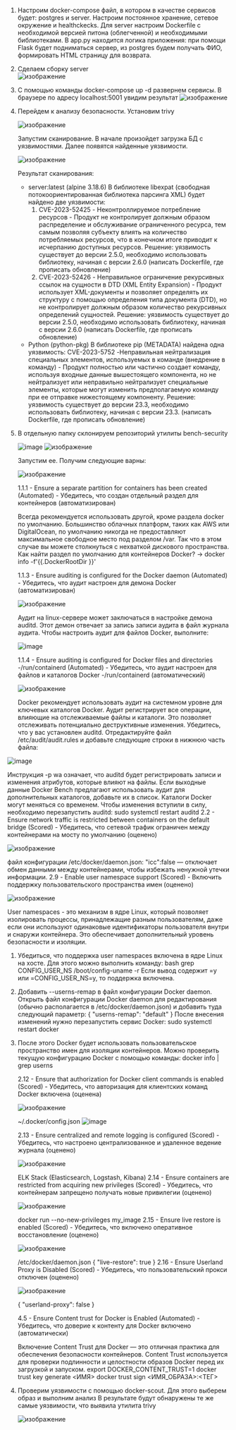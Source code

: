 1. Настроим docker-compose файл, в котором в качестве сервисов будет: postgres и server. Настроим постоянное хранение, сетевое окружение и healthckecks. Для server настроим Dockerfile с необходимой версией питона (облегченной) и необходимыми библиотеками. В app.py находится логика приложения: при помощи Flask будет подниматься сервер, из postgres будем получать ФИО, формировать HTML страницу для возврата.

2. Сделаем сборку server  
   ![изображение](https://github.com/Murken-0/docker-vulnerabilities/assets/71382530/afd0e2d6-4036-46d3-a882-cfc2e132f39b)
   
3. С помощью команды docker-compose up -d развернем сервисы. В браузере по адресу localhost:5001 увидим результат
   ![изображение](https://github.com/Murken-0/docker-vulnerabilities/assets/71382530/2d07d648-0d35-474c-9c70-4fbc617e37c5)
   
4. Перейдем к анализу безопасности. Установим trivy

   ![изображение](https://github.com/Murken-0/docker-vulnerabilities/assets/71382530/98dc1669-b475-44de-823b-af8c0b7579a0)
   
   Запустим сканирование. В начале произойдет загрузка БД с уязвимостями. Далее появятся найденные уязвимости.

   ![изображение](https://github.com/Murken-0/docker-vulnerabilities/assets/71382530/58d6c87b-a8c9-4282-a4e1-2c5cc0b95458)
   
   Результат сканирования:
   - server:latest (alpine 3.18.6)
   В библиотеке libexpat (свободная потокоориентированная библиотека парсинга XML) будет найдено две уязвимости:
      1. CVE-2023-52425 - Неконтроллируемое потребление ресурсов - Продукт не контролирует должным образом распределение и обслуживание ограниченного ресурса, тем самым позволяя субъекту влиять на количество потребляемых ресурсов, что в конечном итоге приводит к исчерпанию доступных ресурсов.
      Решение: уязвимость существует до версии 2.5.0, необходимо использовать библиотеку, начиная с версии 2.6.0 (написать Dockerfile, где прописать обновление)
      2. CVE-2023-52426 - Неправильное ограничение рекурсивных ссылок на сущности в DTD (XML Entity Expansion) - Продукт использует XML-документы и позволяет определять их структуру с помощью определения типа документа (DTD), но не контролирует должным образом количество рекурсивных определений сущностей.
      Решение: уязвимость существует до версии 2.5.0, необходимо использовать библиотеку, начиная с версии 2.6.0 (написать Dockerfile, где прописать обновление)
   - Python (python-pkg)
   В библиотеке pip (METADATA) найдена одна уязвимость:
   CVE-2023-5752 -Неправильная нейтрализация специальных элементов, используемых в команде (внедрение в команду) - Продукт полностью или частично создает команду, используя входные данные вышестоящего компонента, но не нейтрализует или неправильно нейтрализует специальные элементы, которые могут изменить предполагаемую команду при ее отправке нижестоящему компоненту.
   Решение: уязвимость существует до версии 23.3, необходимо использовать библиотеку, начиная с версии 23.3. (написать Dockerfile, где прописать обновление)

5. В отдельную папку склонируем репозиторий утилиты bench-security

   ![image](https://github.com/egorvozhzhov/docker-test/assets/71019753/682157ac-daa3-4ec0-a867-dd4e37762d75)
   ![изображение](https://github.com/Murken-0/docker-vulnerabilities/assets/71382530/aba5138a-3154-4253-bdcc-3d00e82e8cdf)
   
   Запустим ее.
   Получим следующие варны:

   ![изображение](https://github.com/Murken-0/docker-vulnerabilities/assets/71382530/fdb90d71-5788-4639-b4df-cf14db250819)
   
   1.1.1 - Ensure a separate partition for containers has been created (Automated) - Убедитесь, что создан отдельный раздел для контейнеров (автоматизирован)

   Всегда рекомендуется использовать другой, кроме раздела docker по умолчанию. Большинство облачных платформ, таких как AWS или DigitalOcean, по умолчанию никогда не предоставляют максимальное свободное место под разделом /var.       Так что в этом случае вы можете столкнуться с нехваткой дискового пространства. 
   Как найти раздел по умолчанию для контейнеров Docker? -> docker info -f'{{.DockerRootDir }}'
   
   1.1.3 - Ensure auditing is configured for the Docker daemon (Automated) - Убедитесь, что аудит настроен для демона Docker (автоматизирован)

   ![изображение](https://github.com/Murken-0/docker-vulnerabilities/assets/71382530/d1fdbe81-42e1-4cc2-a1e0-4cfa4df0add1)
   
   Аудит на linux-сервере может заключаться в настройке демона auditd. Этот демон отвечает за запись записи аудита в файл журнала аудита. Чтобы настроить аудит для файлов Docker, выполните:

   ![image](https://github.com/egorvozhzhov/docker-test/assets/71019753/ba844651-decd-414e-888f-1aaeb08c16de)
   
   1.1.4 - Ensure auditing is configured for Docker files and directories -/run/containerd (Automated) - Убедитесь, что аудит настроен для файлов и каталогов Docker -/run/containerd (автоматический)

   ![изображение](https://github.com/Murken-0/docker-vulnerabilities/assets/71382530/7800a044-9da6-4688-a1ed-a9fb3ab7217a)
   
   Docker рекомендует использовать аудит на системном уровне для ключевых каталогов Docker. Аудит регистрирует все операции, влияющие на отслеживаемые файлы и каталоги. Это позволяет отслеживать потенциально деструктивные изменения. Убедитесь, что у вас установлен auditd. Отредактируйте файл /etc/audit/audit.rules и добавьте следующие строки в нижнюю часть файла:

![image](https://github.com/egorvozhzhov/docker-test/assets/71019753/f9826506-1701-4899-987a-f927fcd8d700)

Инструкция -p wa означает, что auditd будет регистрировать записи и изменения атрибутов, которые влияют на файлы. Если выходные данные Docker Bench предлагают использовать аудит для дополнительных каталогов, добавьте их в список. Каталоги Docker могут меняться со временем.
Чтобы изменения вступили в силу, необходимо перезапустить auditd:
sudo systemctl restart auditd
   2.2 - Ensure network traffic is restricted between containers on the default bridge (Scored) - Убедитесь, что сетевой трафик ограничен между контейнерами на мосту по умолчанию (оценено)
   
   ![изображение](https://github.com/Murken-0/docker-vulnerabilities/assets/71382530/678595bd-a8cb-44d6-abe5-75d24dd85983)
   
   файл конфигурации /etc/docker/daemon.json:
   "icc":false — отключает обмен данными между контейнерами, чтобы избежать ненужной утечки информации.
   2.9 - Enable user namespace support (Scored) - Включить поддержку пользовательского пространства имен (оценено)
   
   ![изображение](https://github.com/Murken-0/docker-vulnerabilities/assets/71382530/f1cb4b3b-fc79-4b0d-8922-3f2a2bece604)
   
   User namespaces - это механизм в ядре Linux, который позволяет изолировать процессы, принадлежащие разным пользователям, даже если они используют одинаковые идентификаторы пользователя внутри и снаружи контейнера. Это обеспечивает дополнительный уровень безопасности и изоляции.
1. Убедиться, что поддержка user namespaces включена в ядре Linux на хосте. Для этого можно выполнить команду:
   bash grep CONFIG_USER_NS /boot/config-uname -r
   Если вывод содержит =y или =CONFIG_USER_NS=y, то поддержка включена.
2. Добавить --userns-remap в файл конфигурации Docker daemon.
   Открыть файл конфигурации Docker daemon для редактирования (обычно располагается в /etc/docker/daemon.json) и добавить туда следующий параметр:
   {
     "userns-remap": "default"
   }
   После внесения изменений нужно перезапустить сервис Docker:
   sudo systemctl restart docker
3. После этого Docker будет использовать пользовательское пространство имен для изоляции контейнеров. Можно проверить текущую конфигурацию Docker с помощью команды:
   docker info | grep userns

   2.12 - Ensure that authorization for Docker client commands is enabled (Scored) - Убедитесь, что авторизация для клиентских команд Docker включена (оценена)

   ![изображение](https://github.com/Murken-0/docker-vulnerabilities/assets/71382530/6361f391-bb9d-4014-a9d5-0644931ed389)
   
    ~/.docker/config.json
     ![image](https://github.com/egorvozhzhov/docker-test/assets/71019753/b1889651-e37f-4268-9f12-037fc801dec0)
   
   2.13 - Ensure centralized and remote logging is configured (Scored) - Убедитесь, что настроено централизованное и удаленное ведение журнала (оценено)

   ![изображение](https://github.com/Murken-0/docker-vulnerabilities/assets/71382530/6e4ce673-d163-433f-9e58-75eb5db4fb0e)
   
   ELK Stack (Elasticsearch, Logstash, Kibana)
   2.14 - Ensure containers are restricted from acquiring new privileges (Scored) - Убедитесь, что контейнерам запрещено получать новые привилегии (оценено)

   ![изображение](https://github.com/Murken-0/docker-vulnerabilities/assets/71382530/a1c18c38-474d-44d8-8d20-6c27183a2f52)
   
   docker run --no-new-privileges my_image
   2.15 - Ensure live restore is enabled (Scored) - Убедитесь, что включено оперативное восстановление (оценено)

   ![изображение](https://github.com/Murken-0/docker-vulnerabilities/assets/71382530/e86c8dd2-af82-4127-924a-839e28c001e2)
   
   /etc/docker/daemon.json
   {
     "live-restore": true
   }
   2.16 - Ensure Userland Proxy is Disabled (Scored) - Убедитесь, что пользовательский прокси отключен (оценено)

   ![изображение](https://github.com/Murken-0/docker-vulnerabilities/assets/71382530/670a7d24-ac0c-4839-8779-6d4eb9e411ff)
   
   {
    "userland-proxy": false
   }

   4.5 - Ensure Content trust for Docker is Enabled (Automated) - Убедитесь, что доверие к контенту для Docker включено (автоматически)
   
   Включение Content Trust для Docker — это отличная практика для обеспечения безопасности контейнеров. Content Trust используется для проверки подлинности и целостности образов Docker перед их загрузкой и запуском.
   export DOCKER_CONTENT_TRUST=1
   docker trust key generate <ИМЯ>
   docker trust sign <ИМЯ_ОБРАЗА>:<ТЕГ>
   
8. Проверим уязвимости с помощью docker-scout. Для этого выберем образ и выполним анализ
   В результате будут обнаружены те же самые уязвимости, что выявила утилита trivy

   ![изображение](https://github.com/Murken-0/docker-vulnerabilities/assets/71382530/377d99fa-6266-4c6b-b21e-f885d8f8d67a)
